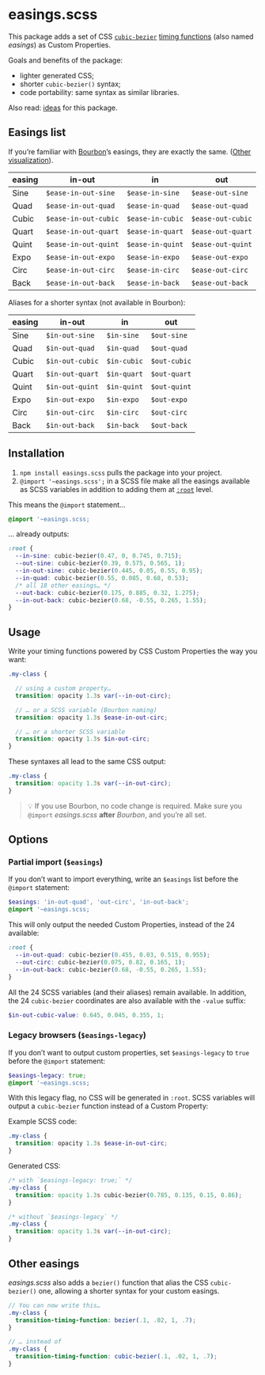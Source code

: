 # easings.scss

This package adds a set of CSS [`cubic-bezier`](https://codepen.io/seanseansean/pen/GgxrXw) [timing functions](https://developer.mozilla.org/en-US/docs/Web/CSS/transition-timing-function) (also named _easings_) as Custom Properties.

Goals and benefits of the package:
- lighter generated CSS;
- shorter `cubic-bezier()` syntax;
- code portability: same syntax as similar libraries.

Also read: [ideas](https://github.com/meduzen/easings/issues/1) for this package.

## Easings list

If you’re familiar with [Bourbon](https://www.bourbon.io/docs/4/#timing-functions)’s easings, they are exactly the same. ([Other visualization](https://codepen.io/slavanossar/full/ERoaBx)).

| easing | in-out | in | out |
|--|--|--|--|
| Sine | `$ease-in-out-sine`  | `$ease-in-sine`  | `$ease-out-sine` |
| Quad | `$ease-in-out-quad`  | `$ease-in-quad`  | `$ease-out-quad` |
| Cubic | `$ease-in-out-cubic`  | `$ease-in-cubic`  | `$ease-out-cubic` |
| Quart | `$ease-in-out-quart`  | `$ease-in-quart`  | `$ease-out-quart` |
| Quint | `$ease-in-out-quint`  | `$ease-in-quint`  | `$ease-out-quint` |
| Expo | `$ease-in-out-expo`  | `$ease-in-expo`  | `$ease-out-expo` |
| Circ | `$ease-in-out-circ`  | `$ease-in-circ`  | `$ease-out-circ` |
| Back | `$ease-in-out-back`  | `$ease-in-back`  | `$ease-out-back` |

Aliases for a shorter syntax (not available in Bourbon):

| easing | in-out | in | out |
|--|--|--|--|
| Sine | `$in-out-sine`  | `$in-sine`  | `$out-sine` |
| Quad | `$in-out-quad`  | `$in-quad`  | `$out-quad` |
| Cubic | `$in-out-cubic`  | `$in-cubic`  | `$out-cubic` |
| Quart | `$in-out-quart`  | `$in-quart`  | `$out-quart` |
| Quint | `$in-out-quint`  | `$in-quint`  | `$out-quint` |
| Expo | `$in-out-expo`  | `$in-expo`  | `$out-expo` |
| Circ | `$in-out-circ`  | `$in-circ`  | `$out-circ` |
| Back | `$in-out-back`  | `$in-back`  | `$out-back` |

## Installation

1. `npm install easings.scss` pulls the package into your project.
2. `@import '~easings.scss';` in a SCSS file make all the easings available as SCSS variables in addition to adding them at [`:root`](https://developer.mozilla.org/en-US/docs/Web/CSS/:root) level.

This means the `@import` statement…
```scss
@import '~easings.scss;
```

… already outputs:

```css
:root {
  --in-sine: cubic-bezier(0.47, 0, 0.745, 0.715);
  --out-sine: cubic-bezier(0.39, 0.575, 0.565, 1);
  --in-out-sine: cubic-bezier(0.445, 0.05, 0.55, 0.95);
  --in-quad: cubic-bezier(0.55, 0.085, 0.68, 0.53);
  /* all 18 other easings… */
  --out-back: cubic-bezier(0.175, 0.885, 0.32, 1.275);
  --in-out-back: cubic-bezier(0.68, -0.55, 0.265, 1.55);
}
```

## Usage

Write your timing functions powered by CSS Custom Properties the way you want:

```scss
.my-class {

  // using a custom property…
  transition: opacity 1.3s var(--in-out-circ);

  // … or a SCSS variable (Bourbon naming)
  transition: opacity 1.3s $ease-in-out-circ;

  // … or a shorter SCSS variable
  transition: opacity 1.3s $in-out-circ;
}
```

These syntaxes all lead to the same CSS output:
```css
.my-class {
  transition: opacity 1.3s var(--in-out-circ);
}
```

> 💡 If you use Bourbon, no code change is required. Make sure you `@import` _easings.scss_ **after** _Bourbon_, and you’re all set.

## Options

### Partial import (`$easings`)

If you don’t want to import everything, write an `$easings` list before the `@import` statement:

```scss
$easings: 'in-out-quad', 'out-circ', 'in-out-back';
@import '~easings.scss;
```

This will only output the needed Custom Properties, instead of the 24 available:

```css
:root {
  --in-out-quad: cubic-bezier(0.455, 0.03, 0.515, 0.955);
  --out-circ: cubic-bezier(0.075, 0.82, 0.165, 1);
  --in-out-back: cubic-bezier(0.68, -0.55, 0.265, 1.55);
}
```

All the 24 SCSS variables (and their aliases) remain available. In addition, the 24 `cubic-bezier` coordinates are also available with the `-value` suffix:

```scss
$in-out-cubic-value: 0.645, 0.045, 0.355, 1;
```

### Legacy browsers (`$easings-legacy`)

If you don’t want to output custom properties, set `$easings-legacy` to `true` before the `@import` statement:

```scss
$easings-legacy: true;
@import '~easings.scss;
```

With this legacy flag, no CSS will be generated in `:root`. SCSS variables will output a `cubic-bezier` function instead of a Custom Property:

Example SCSS code:
```scss
.my-class {
  transition: opacity 1.3s $ease-in-out-circ;
}
```

Generated CSS:

```css
/* with `$easings-legacy: true;` */
.my-class {
  transition: opacity 1.3s cubic-bezier(0.785, 0.135, 0.15, 0.86);
}

/* without `$easings-legacy` */
.my-class {
  transition: opacity 1.3s var(--in-out-circ);
}
```

## Other easings

*easings.scss* also adds a `bezier()` function that alias the CSS `cubic-bezier()` one, allowing a shorter syntax for your custom easings.

```scss
// You can now write this…
.my-class {
  transition-timing-function: bezier(.1, .02, 1, .7);
}

// … instead of
.my-class {
  transition-timing-function: cubic-bezier(.1, .02, 1, .7);
}
```
